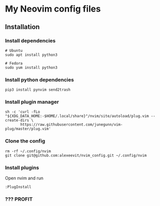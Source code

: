 # My Neovim config files

## Installation

### Install dependencies
```
# Ubuntu
sudo apt install python3

# Fedora
sudo yum install python3
```

### Install python dependencies

```
pip3 install pynvim send2trash
```

### Install plugin manager
```
sh -c 'curl -fLo "${XDG_DATA_HOME:-$HOME/.local/share}"/nvim/site/autoload/plug.vim --create-dirs \
       https://raw.githubusercontent.com/junegunn/vim-plug/master/plug.vim'
```

### Clone the config
```
rm -rf ~/.config/nvim
git clone git@github.com:alexeevit/nvim_config.git ~/.config/nvim
```

### Install plugins

Open nvim and run
```
:PlugInstall
```

### ??? PROFIT
